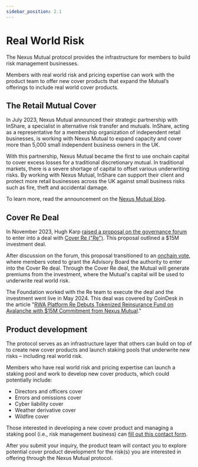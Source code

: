 ```yaml
---
sidebar_position: 2.1
---
```


# Real World Risk

The Nexus Mutual protocol provides the infrastructure for members to build risk management businesses.

Members with real world risk and pricing expertise can work with the product team to offer new cover products that expand the Mutual’s offerings to include real world cover products.

## The Retail Mutual Cover

In July 2023, Nexus Mutual announced their strategic partnership with InShare, a specialist in alternative risk transfer and mutuals. InShare, acting as a representative for a membership organization of independent retail businesses, is working with Nexus Mutual to expand capacity and cover more than 5,000 small independent business owners in the UK.

With this partnership, Nexus Mutual became the first to use onchain capital to cover excess losses for a traditional discretionary mutual. In traditional markets, there is a severe shortage of capital to offset various underwriting risks. By working with Nexus Mutual, InShare can support their client and protect more retail businesses across the UK against small business risks such as fire, theft and accidental damage.

To learn more, read the announcement on the [Nexus Mutual blog](https://nexusmutual.io/blog/nexus-mutual-expands-cover-capacity-in-the-uk-with-on-chain-capital).

## Cover Re Deal

In November 2023, Hugh Karp [raised a proposal on the governance forum](https://forum.nexusmutual.io/t/nmpip-grant-advisory-board-the-power-to-enter-into-investment-and-retrocession-agreement-with-cover-re/1315/1) to enter into a deal with [Cover Re ("Re")](https://re.xyz/). This proposal outlined a $15M investment deal.

After discussion on the forum, this proposal transitioned to an [onchain vote](https://app.nexusmutual.io/governance/view?proposalId=212), where members voted to grant the Advisory Board the authority to enter into the Cover Re deal. Through the Cover Re deal, the Mutual will generate premiums from the investment, where the Mutual's capital will be used to underwrite real world risk.

The Foundation worked with the Re team to execute the deal and the investment went live in May 2024. This deal was covered by CoinDesk in the article "[RWA Platform Re Debuts Tokenized Reinsurance Fund on Avalanche with $15M Commitment from Nexus Mutual](https://www.coindesk.com/business/2024/05/14/rwa-platform-re-debuts-tokenized-reinsurance-fund-on-avalanche-with-15m-commitment-from-nexus-mutual/)."

## Product development

The protocol serves as an infrastructure layer that others can build on top of to create new cover products and launch staking pools that underwrite new risks – including real world risk.

Members who have real world risk and pricing expertise can launch a staking pool and work to develop new cover products, which could potentially include:
* Directors and officers cover
* Errors and omissions cover
* Cyber liability cover
* Weather derivative cover
* Wildfire cover

Those interested in developing a new cover product and managing a staking pool (i.e., risk management business) can [fill out this contact form](https://nexusmutual.io/contact).

After you submit your inquiry, the product team will contact you to explore potential cover product development for the risk(s) you are interested in offering through the Nexus Mutual protocol.

